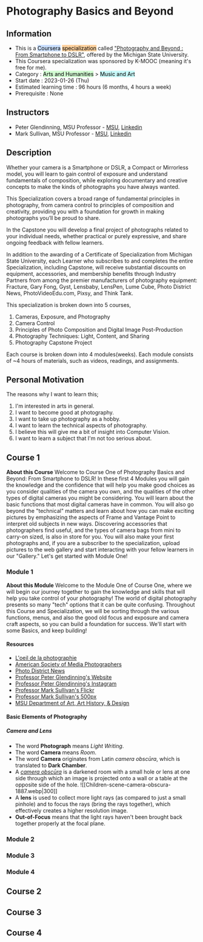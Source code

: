 
# Photography Basics and Beyond

## Information
- This is a <mark style="background: #ADCCFFA6;">Coursera</mark> <mark style="background: #FFB86CA6;">specialization</mark> called ["Photography and Beyond : From Smartphone to DSLR"](https://www.coursera.org/specializations/photography-basics), offered by the Michigan State University.
- This Coursera specialization was sponsored by K-MOOC (meaning it's free for me).
- Category : <mark style="background: #BBFABBA6;">Arts and Humanities</mark> > <mark style="background: #ABF7F7A6;">Music and Art</mark>
- Start date : 2023-01-26 (Thu)
- Estimated learning time : 96 hours (6 months, 4 hours a week)
- Prerequisite : None

## Instructors
- Peter Glendinning, MSU Professor - [MSU](https://people.cal.msu.edu/glendinn/), [Linkedin](https://www.linkedin.com/in/peter-glendinning-839432a/)
- Mark Sullivan, MSU Professor - [MSU](https://www.music.msu.edu/faculty/profile/mark1), [Linkedin](https://www.linkedin.com/in/mark-valentine-sullivan-bb483717/)

## Description
Whether your camera is a Smartphone or DSLR, a Compact or Mirrorless model, you will learn to gain control of exposure and understand fundamentals of composition, while exploring documentary and creative concepts to make the kinds of photographs you have always wanted.

This Specialization covers a broad range of fundamental principles in photography, from camera control to principles of composition and creativity, providing you with a foundation for growth in making photographs you’ll be proud to share.

In the Capstone you will develop a final project of photographs related to your individual needs, whether practical or purely expressive, and share ongoing feedback with fellow learners.

In addition to the awarding of a Certificate of Specialization from Michigan State University, each Learner who subscribes to and completes the entire Specialization, including Capstone, will receive substantial discounts on equipment, accessories, and membership benefits through Industry Partners from among the premier manufacturers of photography equipment: Fracture, Gary Fong, Gyst, Lensbaby, LensPen, Lume Cube, Photo District News, PhotoVideoEdu.com, Pixsy, and Think Tank.

This specialization is broken down into 5 courses,
1. Cameras, Exposure, and Photography
2. Camera Control
3. Principles of Photo Composition and Digital Image Post-Production
4. Photography Techniques: Light, Content, and Sharing
5. Photography Capstone Project

Each course is broken down into 4 modules(weeks). Each module consists of ~4 hours of materials, such as videos, readings, and assignments.

## Personal Motivation
The reasons why I want to learn this;
1. I'm interested in arts in general.
2. I want to become good at photography.
3. I want to take up photography as a hobby.
4. I want to learn the technical aspects of photography.
5. I believe this will give me a bit of insight into Computer Vision.
6. I want to learn a subject that I'm not too serious about.

## Course 1
**About this Course**
	Welcome to Course One of Photography Basics and Beyond: From Smartphone to DSLR! In these first 4 Modules you will gain the knowledge and the confidence that will help you make good choices as you consider qualities of the camera you own, and the qualities of the other types of digital cameras you might be considering. You will learn about the basic functions that most digital cameras have in common.  You will also go beyond the "technical" matters and learn about how you can make exciting pictures by emphasizing the aspects of Frame and Vantage Point to interpret old subjects in new ways.  Discovering accessories that photographers find useful, and the types of camera bags from mini to carry-on sized, is also in store for you.  You will also make your first photographs and, if you are a subscriber to the specialization, upload pictures to the web gallery and start interacting with your fellow learners in our "Gallery."  Let's get started with Module One!

### Module 1
**About this Module**
	Welcome to the Module One of Course One, where we will begin our journey together to gain the knowledge and skills that will help you take control of your photography! The world of digital photography presents so many "tech" options that it can be quite confusing. Throughout this Course and Specialization, we will be sorting through the various functions, menus, and also the good old focus and exposure and camera craft aspects, so you can build a foundation for success. We'll start with some Basics, and keep building!

#### Resources
- [L'oeil de la photographie](https://loeildelaphotographie.com/en/)
- [American Society of Media Photographers](https://www.asmp.org/)
- [Photo District News](https://pdnonline.com/)
- [Professor Peter Glendinning's Website](https://peterglendinning.com/)
- [Professor Peter Glendinning's Instagram](https://www.instagram.com/glendinn/)
- [Professor Mark Sullivan's Flickr](https://www.flickr.com/photos/markvalentine)
- [Professor Mark Sullivan's 500px](https://500px.com/p/markvalentine?view=photos)
- [MSU Department of Art, Art History, & Design](https://art.msu.edu/)

#### Basic Elements of Photography
##### Camera and Lens
- The word **Photograph** means *Light Writing*.
- The word **Camera** means *Room*.
- The word **Camera** originates from Latin *camera obscūra*, which is translated to **Dark Chamber**.
- A [*camera obscūra*](https://en.wikipedia.org/wiki/Camera_obscura) is a darkened room with a small hole or lens at one side through which an image is projected onto a wall or a table at the opposite side of the hole.
  ![[Children-scene-camera-obscura-1887.webp|300]]
- A **lens** is used to collect more light rays (as compared to just a small pinhole) and to focus the rays (bring the rays together), which effectively creates a higher resolution image.
- **Out-of-Focus** means that the light rays haven't been brought back together properly at the focal plane.

### Module 2

### Module 3

### Module 4

## Course 2

## Course 3

## Course 4